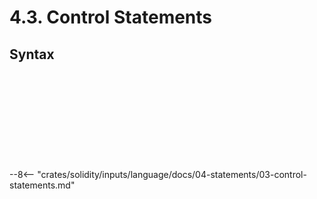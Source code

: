 <!-- This file is generated automatically by infrastructure scripts. Please don't edit by hand. -->

# 4.3. Control Statements

## Syntax

```{ .ebnf #IfStatement }

```

<pre ebnf-snippet="IfStatement" style="display: none;"><a href="#IfStatement"><span class="k">IfStatement</span></a><span class="o"> = </span><a href="../../01-file-structure/08-keywords#IfKeyword"><span class="k">IF_KEYWORD</span></a><br /><span class="o">              </span><a href="../../01-file-structure/09-punctuation#OpenParen"><span class="k">OPEN_PAREN</span></a><br /><span class="o">              </span><a href="../../05-expressions/01-base-expressions#Expression"><span class="k">Expression</span></a><br /><span class="o">              </span><a href="../../01-file-structure/09-punctuation#CloseParen"><span class="k">CLOSE_PAREN</span></a><br /><span class="o">              </span><a href="../01-blocks#Statement"><span class="k">Statement</span></a><br /><span class="o">              </span><a href="#ElseBranch"><span class="k">ElseBranch</span></a><span class="o">?</span><span class="o">;</span></pre>

```{ .ebnf #ElseBranch }

```

<pre ebnf-snippet="ElseBranch" style="display: none;"><a href="#ElseBranch"><span class="k">ElseBranch</span></a><span class="o"> = </span><a href="../../01-file-structure/08-keywords#ElseKeyword"><span class="k">ELSE_KEYWORD</span></a><br /><span class="o">             </span><a href="../01-blocks#Statement"><span class="k">Statement</span></a><span class="o">;</span></pre>

```{ .ebnf #ForStatement }

```

<pre ebnf-snippet="ForStatement" style="display: none;"><a href="#ForStatement"><span class="k">ForStatement</span></a><span class="o"> = </span><a href="../../01-file-structure/08-keywords#ForKeyword"><span class="k">FOR_KEYWORD</span></a><br /><span class="o">               </span><a href="../../01-file-structure/09-punctuation#OpenParen"><span class="k">OPEN_PAREN</span></a><br /><span class="o">               </span><a href="#ForStatementInitialization"><span class="k">ForStatementInitialization</span></a><br /><span class="o">               </span><a href="#ForStatementCondition"><span class="k">ForStatementCondition</span></a><br /><span class="o">               </span><a href="../../05-expressions/01-base-expressions#Expression"><span class="k">Expression</span></a><span class="o">?</span><br /><span class="o">               </span><a href="../../01-file-structure/09-punctuation#CloseParen"><span class="k">CLOSE_PAREN</span></a><br /><span class="o">               </span><a href="../01-blocks#Statement"><span class="k">Statement</span></a><span class="o">;</span></pre>

```{ .ebnf #ForStatementInitialization }

```

<pre ebnf-snippet="ForStatementInitialization" style="display: none;"><a href="#ForStatementInitialization"><span class="k">ForStatementInitialization</span></a><span class="o"> = </span><a href="../01-blocks#ExpressionStatement"><span class="k">ExpressionStatement</span></a><br /><span class="o">                           | </span><a href="../02-declaration-statements#VariableDeclarationStatement"><span class="k">VariableDeclarationStatement</span></a><br /><span class="o">                           | </span><a href="../02-declaration-statements#TupleDeconstructionStatement"><span class="k">TupleDeconstructionStatement</span></a><br /><span class="o">                           | </span><a href="../../01-file-structure/09-punctuation#Semicolon"><span class="k">SEMICOLON</span></a><span class="o">;</span></pre>

```{ .ebnf #ForStatementCondition }

```

<pre ebnf-snippet="ForStatementCondition" style="display: none;"><a href="#ForStatementCondition"><span class="k">ForStatementCondition</span></a><span class="o"> = </span><a href="../01-blocks#ExpressionStatement"><span class="k">ExpressionStatement</span></a><br /><span class="o">                      | </span><a href="../../01-file-structure/09-punctuation#Semicolon"><span class="k">SEMICOLON</span></a><span class="o">;</span></pre>

```{ .ebnf #WhileStatement }

```

<pre ebnf-snippet="WhileStatement" style="display: none;"><a href="#WhileStatement"><span class="k">WhileStatement</span></a><span class="o"> = </span><a href="../../01-file-structure/08-keywords#WhileKeyword"><span class="k">WHILE_KEYWORD</span></a><br /><span class="o">                 </span><a href="../../01-file-structure/09-punctuation#OpenParen"><span class="k">OPEN_PAREN</span></a><br /><span class="o">                 </span><a href="../../05-expressions/01-base-expressions#Expression"><span class="k">Expression</span></a><br /><span class="o">                 </span><a href="../../01-file-structure/09-punctuation#CloseParen"><span class="k">CLOSE_PAREN</span></a><br /><span class="o">                 </span><a href="../01-blocks#Statement"><span class="k">Statement</span></a><span class="o">;</span></pre>

```{ .ebnf #DoWhileStatement }

```

<pre ebnf-snippet="DoWhileStatement" style="display: none;"><a href="#DoWhileStatement"><span class="k">DoWhileStatement</span></a><span class="o"> = </span><a href="../../01-file-structure/08-keywords#DoKeyword"><span class="k">DO_KEYWORD</span></a><br /><span class="o">                   </span><a href="../01-blocks#Statement"><span class="k">Statement</span></a><br /><span class="o">                   </span><a href="../../01-file-structure/08-keywords#WhileKeyword"><span class="k">WHILE_KEYWORD</span></a><br /><span class="o">                   </span><a href="../../01-file-structure/09-punctuation#OpenParen"><span class="k">OPEN_PAREN</span></a><br /><span class="o">                   </span><a href="../../05-expressions/01-base-expressions#Expression"><span class="k">Expression</span></a><br /><span class="o">                   </span><a href="../../01-file-structure/09-punctuation#CloseParen"><span class="k">CLOSE_PAREN</span></a><br /><span class="o">                   </span><a href="../../01-file-structure/09-punctuation#Semicolon"><span class="k">SEMICOLON</span></a><span class="o">;</span></pre>

```{ .ebnf #ContinueStatement }

```

<pre ebnf-snippet="ContinueStatement" style="display: none;"><a href="#ContinueStatement"><span class="k">ContinueStatement</span></a><span class="o"> = </span><a href="../../01-file-structure/08-keywords#ContinueKeyword"><span class="k">CONTINUE_KEYWORD</span></a><br /><span class="o">                    </span><a href="../../01-file-structure/09-punctuation#Semicolon"><span class="k">SEMICOLON</span></a><span class="o">;</span></pre>

```{ .ebnf #BreakStatement }

```

<pre ebnf-snippet="BreakStatement" style="display: none;"><a href="#BreakStatement"><span class="k">BreakStatement</span></a><span class="o"> = </span><a href="../../01-file-structure/08-keywords#BreakKeyword"><span class="k">BREAK_KEYWORD</span></a><br /><span class="o">                 </span><a href="../../01-file-structure/09-punctuation#Semicolon"><span class="k">SEMICOLON</span></a><span class="o">;</span></pre>

```{ .ebnf #ReturnStatement }

```

<pre ebnf-snippet="ReturnStatement" style="display: none;"><a href="#ReturnStatement"><span class="k">ReturnStatement</span></a><span class="o"> = </span><a href="../../01-file-structure/08-keywords#ReturnKeyword"><span class="k">RETURN_KEYWORD</span></a><br /><span class="o">                  </span><a href="../../05-expressions/01-base-expressions#Expression"><span class="k">Expression</span></a><span class="o">?</span><br /><span class="o">                  </span><a href="../../01-file-structure/09-punctuation#Semicolon"><span class="k">SEMICOLON</span></a><span class="o">;</span></pre>

```{ .ebnf #EmitStatement }

```

<pre ebnf-snippet="EmitStatement" style="display: none;"><span class="cm">(* Introduced in 0.4.21 *)</span><br /><a href="#EmitStatement"><span class="k">EmitStatement</span></a><span class="o"> = </span><a href="../../01-file-structure/08-keywords#EmitKeyword"><span class="k">EMIT_KEYWORD</span></a><br /><span class="o">                </span><a href="../../05-expressions/06-identifiers#IdentifierPath"><span class="k">IdentifierPath</span></a><br /><span class="o">                </span><a href="../../05-expressions/02-function-calls#ArgumentsDeclaration"><span class="k">ArgumentsDeclaration</span></a><br /><span class="o">                </span><a href="../../01-file-structure/09-punctuation#Semicolon"><span class="k">SEMICOLON</span></a><span class="o">;</span></pre>

--8<-- "crates/solidity/inputs/language/docs/04-statements/03-control-statements.md"
